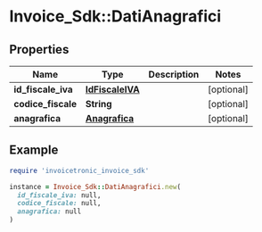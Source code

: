 # Invoice_Sdk::DatiAnagrafici

## Properties

| Name | Type | Description | Notes |
| ---- | ---- | ----------- | ----- |
| **id_fiscale_iva** | [**IdFiscaleIVA**](IdFiscaleIVA.md) |  | [optional] |
| **codice_fiscale** | **String** |  | [optional] |
| **anagrafica** | [**Anagrafica**](Anagrafica.md) |  | [optional] |

## Example

```ruby
require 'invoicetronic_invoice_sdk'

instance = Invoice_Sdk::DatiAnagrafici.new(
  id_fiscale_iva: null,
  codice_fiscale: null,
  anagrafica: null
)
```

